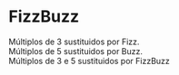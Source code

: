 # FizzBuzz
<p>
   Múltiplos de 3 sustituidos por Fizz.<br />
   Múltiplos de 5 sustituidos por Buzz.<br />
   Múltiplos de 3 e 5 sustituidos por FizzBuzz
</p>


